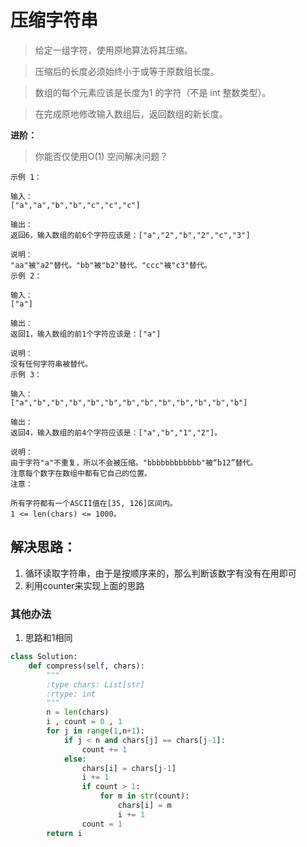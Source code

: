 # 压缩字符串
> 给定一组字符，使用原地算法将其压缩。

> 压缩后的长度必须始终小于或等于原数组长度。

> 数组的每个元素应该是长度为1 的字符（不是 int 整数类型）。

> 在完成原地修改输入数组后，返回数组的新长度。



**进阶：**
> 你能否仅使用O(1) 空间解决问题？


```
示例 1：

输入：
["a","a","b","b","c","c","c"]

输出：
返回6，输入数组的前6个字符应该是：["a","2","b","2","c","3"]

说明：
"aa"被"a2"替代。"bb"被"b2"替代。"ccc"被"c3"替代。
示例 2：

输入：
["a"]

输出：
返回1，输入数组的前1个字符应该是：["a"]

说明：
没有任何字符串被替代。
示例 3：

输入：
["a","b","b","b","b","b","b","b","b","b","b","b","b"]

输出：
返回4，输入数组的前4个字符应该是：["a","b","1","2"]。

说明：
由于字符"a"不重复，所以不会被压缩。"bbbbbbbbbbbb"被“b12”替代。
注意每个数字在数组中都有它自己的位置。
注意：

所有字符都有一个ASCII值在[35, 126]区间内。
1 <= len(chars) <= 1000。
```

## 解决思路：
1. 循环读取字符串，由于是按顺序来的，那么判断该数字有没有在用即可
2. 利用counter来实现上面的思路


### 其他办法
1. 思路和1相同

```python
class Solution:
    def compress(self, chars):
        """
        :type chars: List[str]
        :rtype: int
        """
        n = len(chars)
        i , count = 0 , 1
        for j in range(1,n+1):
            if j < n and chars[j] == chars[j-1]:
                count += 1
            else:
                chars[i] = chars[j-1]
                i += 1
                if count > 1:
                    for m in str(count):
                        chars[i] = m
                        i += 1
                count = 1
        return i
```
